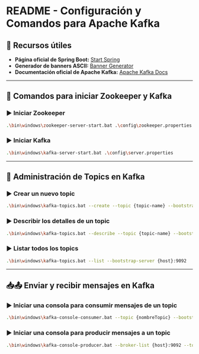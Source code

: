 # README - Configuración y Comandos para Apache Kafka

## 📌 Recursos útiles

- **Página oficial de Spring Boot:** [Start Spring](https://start.spring.io/)
- **Generador de banners ASCII:** [Banner Generator](https://devops.datenkollektiv.de/banner.txt/index.html)
- **Documentación oficial de Apache Kafka:** [Apache Kafka Docs](https://kafka.apache.org/)

---

## 🔶 Comandos para iniciar Zookeeper y Kafka

### ▶️ Iniciar Zookeeper
```sh
.\bin\windows\zookeeper-server-start.bat .\config\zookeeper.properties
```

### ▶️ Iniciar Kafka
```sh
.\bin\windows\kafka-server-start.bat .\config\server.properties
```

---

## 🔄 Administración de Topics en Kafka

### ▶️ Crear un nuevo topic
```sh
.\bin\windows\kafka-topics.bat --create --topic {topic-name} --bootstrap-server {host}:9092
```

### ▶️ Describir los detalles de un topic
```sh
.\bin\windows\kafka-topics.bat --describe --topic {topic-name} --bootstrap-server {host}:9092
```

### ▶️ Listar todos los topics
```sh
.\bin\windows\kafka-topics.bat --list --bootstrap-server {host}:9092
```

---

## 📥📤 Enviar y recibir mensajes en Kafka

### ▶️ Iniciar una consola para consumir mensajes de un topic
```sh
.\bin\windows\kafka-console-consumer.bat --topic {nombreTopic} --bootstrap-server {host}:9092
```

### ▶️ Iniciar una consola para producir mensajes a un topic
```sh
.\bin\windows\kafka-console-producer.bat --broker-list {host}:9092 --topic {topic-name}
```

